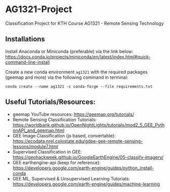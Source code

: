 # AG1321-Project
Classification Project for KTH Course AG1321 - Remote Sensing Technology

## Installations
Install Anaconda or Miniconda (preferable) via the link below:
https://docs.conda.io/projects/miniconda/en/latest/index.html#quick-command-line-install

Create a new conda environment `ag1321` with the required packages (geemap and more) via the following command in terminal:
```
conda create --name ag1321 -c conda-forge --file requirements.txt
```

## Useful Tutorials/Resources:
- geemap YouTube resources: https://geemap.org/tutorials/
- Remote Sensing Classification Tutorials: https://worldbank.github.io/OpenNightLights/tutorials/mod2_5_GEE_PythonAPI_and_geemap.html
- GEE Image Classification (js based, convertable): https://ecodata.nrel.colostate.edu/gdpe-gee-remote-sensing-lessons/module7.html
- Supervised Classification in GEE: https://geohackweek.github.io/GoogleEarthEngine/05-classify-imagery/
- GEE earthengine-api (keep for reference): https://developers.google.com/earth-engine/guides/python_install-conda
- GEE ML, Supervised & Unsupervised Learning Tutorials: https://developers.google.com/earth-engine/guides/machine-learning